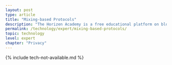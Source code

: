 ```yaml
---
layout: post
type: article
title: "Mixing-based Protocols"
description: "The Horizen Academy is a free educational platform on blockchain technology, cryptocurrency, and privacy. This chapter is is not available yet. We add content frequently, sign up for our newsletter for notifications when it's released."
permalink: /technology/expert/mixing-based-protocols/
topic: technology
level: expert
chapter: "Privacy"
---
```


{% include tech-not-available.md %}
